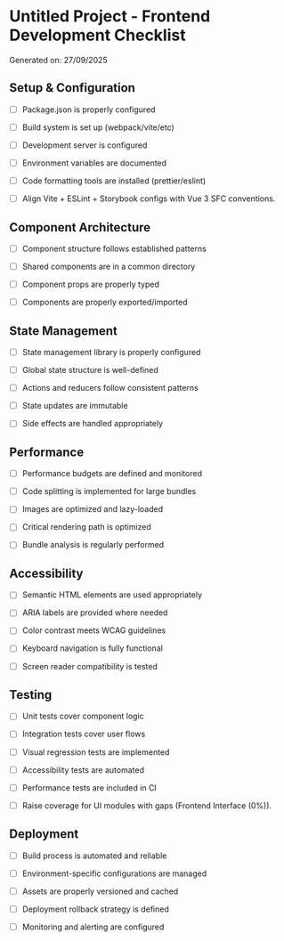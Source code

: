 # Untitled Project - Frontend Development Checklist

Generated on: 27/09/2025


## Setup & Configuration

- [ ] Package.json is properly configured
- [ ] Build system is set up (webpack/vite/etc)
- [ ] Development server is configured
- [ ] Environment variables are documented
- [ ] Code formatting tools are installed (prettier/eslint)
- [ ] Align Vite + ESLint + Storybook configs with Vue 3 SFC conventions.


## Component Architecture

- [ ] Component structure follows established patterns
- [ ] Shared components are in a common directory
- [ ] Component props are properly typed
- [ ] Components are properly exported/imported


## State Management

- [ ] State management library is properly configured
- [ ] Global state structure is well-defined
- [ ] Actions and reducers follow consistent patterns
- [ ] State updates are immutable
- [ ] Side effects are handled appropriately


## Performance

- [ ] Performance budgets are defined and monitored
- [ ] Code splitting is implemented for large bundles
- [ ] Images are optimized and lazy-loaded
- [ ] Critical rendering path is optimized
- [ ] Bundle analysis is regularly performed


## Accessibility

- [ ] Semantic HTML elements are used appropriately
- [ ] ARIA labels are provided where needed
- [ ] Color contrast meets WCAG guidelines
- [ ] Keyboard navigation is fully functional
- [ ] Screen reader compatibility is tested


## Testing

- [ ] Unit tests cover component logic
- [ ] Integration tests cover user flows
- [ ] Visual regression tests are implemented
- [ ] Accessibility tests are automated
- [ ] Performance tests are included in CI
- [ ] Raise coverage for UI modules with gaps (Frontend Interface (0%)).


## Deployment

- [ ] Build process is automated and reliable
- [ ] Environment-specific configurations are managed
- [ ] Assets are properly versioned and cached
- [ ] Deployment rollback strategy is defined
- [ ] Monitoring and alerting are configured

